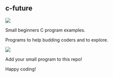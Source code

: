 ## c-future


![](https://github.com/Graey/pythoncharmers/blob/master/gif01.gif)

Small beginners C program examples.

Programs to help budding coders and to explore.


![](https://github.com/Graey/c-future/blob/main/c.jpg)


Add your small program to this repo!

Happy coding!
